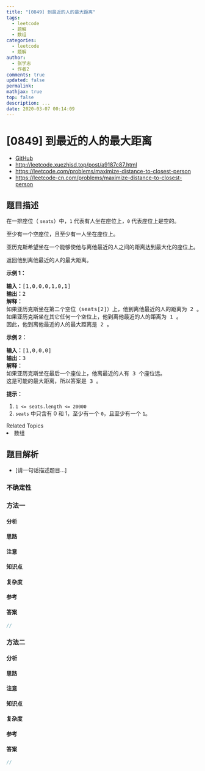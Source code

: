 ```yaml
---
title: "[0849] 到最近的人的最大距离"
tags:
  - leetcode
  - 题解
  - 数组
categories:
  - leetcode
  - 题解
author:
  - 张学志
  - 作者2
comments: true
updated: false
permalink:
mathjax: true
top: false
description: ...
date: 2020-03-07 00:14:09
---
```



# [0849] 到最近的人的最大距离
* [GitHub](https://github.com/algoboy101/LeetCodeCrowdsource/tree/master/_posts/QA/%5B0849%5D%20%E5%88%B0%E6%9C%80%E8%BF%91%E7%9A%84%E4%BA%BA%E7%9A%84%E6%9C%80%E5%A4%A7%E8%B7%9D%E7%A6%BB.md)
* http://leetcode.xuezhisd.top/post/a9187c87.html
* https://leetcode.com/problems/maximize-distance-to-closest-person
* https://leetcode-cn.com/problems/maximize-distance-to-closest-person


## 题目描述

<p>在一排座位（&nbsp;<code>seats</code>）中，<code>1</code>&nbsp;代表有人坐在座位上，<code>0</code>&nbsp;代表座位上是空的。</p>

<p>至少有一个空座位，且至少有一人坐在座位上。</p>

<p>亚历克斯希望坐在一个能够使他与离他最近的人之间的距离达到最大化的座位上。</p>

<p>返回他到离他最近的人的最大距离。</p>

<p><strong>示例 1：</strong></p>

<pre><strong>输入：</strong>[1,0,0,0,1,0,1]
<strong>输出：</strong>2
<strong>解释：
</strong>如果亚历克斯坐在第二个空位（seats[2]）上，他到离他最近的人的距离为 2 。
如果亚历克斯坐在其它任何一个空位上，他到离他最近的人的距离为 1 。
因此，他到离他最近的人的最大距离是 2 。 
</pre>

<p><strong>示例 2：</strong></p>

<pre><strong>输入：</strong>[1,0,0,0]
<strong>输出：</strong>3
<strong>解释： </strong>
如果亚历克斯坐在最后一个座位上，他离最近的人有 3 个座位远。
这是可能的最大距离，所以答案是 <span style="">3 </span>。
</pre>

<p><strong>提示：</strong></p>

<ol>
	<li><code>1 &lt;= seats.length &lt;= 20000</code></li>
	<li><code>seats</code>&nbsp;中只含有 0 和 1，至少有一个 <code>0</code>，且至少有一个 <code>1</code>。</li>
</ol>
<div><div>Related Topics</div><div><li>数组</li></div></div>


## 题目解析
* [请一句话描述题目...]

### 不确定性


### 方法一

#### 分析

#### 思路

#### 注意

#### 知识点

#### 复杂度

#### 参考

#### 答案

```cpp
//
```


### 方法二

#### 分析

#### 思路

#### 注意

#### 知识点

#### 复杂度

#### 参考

#### 答案

```cpp
//
```


